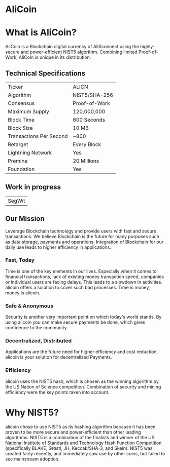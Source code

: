 # AliCoin


# What is AliCoin?
AliCoin is a Blockchain digital currency of AliXconnect using the highly-secure and power-efficient NIST5 algorithm. Combining limited Proof-of-Work, AliCoin is unique in its distribution. 

<a name="specifications"></a>
## Technical Specifications
<table>
<tr> <td>Ticker</td><td>ALICN</td></tr>
<tr> <td>Algorithm</td><td>NIST5/SHA-256</td></tr>
<tr> <td>Consensus</td><td>Proof-of-Work</td></tr>
<tr> <td>Maximum Supply</td><td>120,000,000 </td></tr>
<tr> <td>Block Time</td><td>600 Seconds</td></tr>
<tr> <td>Block Size</td><td>10 MB</td></tr>
<tr> <td>Transactions Per Second</td><td>~800</td></tr>
<tr> <td>Retarget</td><td>Every Block</td></tr>
<tr> <td>Lightning Network</td><td>Yes</td></tr>
<tr> <td>Premine</td><td>20 Millions</td></tr>
<tr> <td>Foundation</td><td>Yes</td></tr>
</table>

## Work in progress
<table>
<tr> <td>SegWit</td></tr>
</table>




## Our Mission
Leverage Blockchain technology and provide users with fast and secure transactions.
We believe Blockchain is the future for many purposes such as data storage, payments and operations. Integration of Blockchain for our daily use leads to higher efficiency in applications.

### Fast, Today
Time is one of the key elements in our lives. Especially when it comes to financial transactions, lack of existing money transaction speed, companies or individual users are facing delays. This leads to a slowdown in activities. alicoin offers a solution to cover such bad processes. Time is money, money is alicoin.

### Safe & Anonymous
Security is another very important point on which today's world stands. By using alicoin you can make secure payments be done, which gives confidence to the community.

### Decentralized, Distributed
Applications are the future need for higher efficiency and cost reduction. alicoin is your solution for decentralized Payments.

### Efficiency
alicoin uses the NIST5 hash, which is chosen as the winning algorithm by the US Nation of Science competition. Combination of security and mining efficiency were the key points taken into account.


# Why NIST5?
alicoin chose to use NIST5 as its hashing algorithm because it has been proven to be more secure and power-efficient than other leading algorithms. NIST5 is a combination of the finalists and winner of the US National Institute of Standards and Technology Hash Function Competition (specifically BLAKE, Grøstl, JH, Keccak/SHA-3, and Skein). NIST5 was created fairly recently, and immediately saw use by other coins, but failed to see mainstream adoption.
